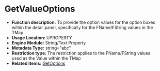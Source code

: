 # GetValueOptions

- **Function description:** To provide the option values for the option boxes within the detail panel, specifically for the FName/FString values in the TMap
- **Usage Location:** UPROPERTY
- **Engine Module:** String/Text Property
- **Metadata Type:** string="abc"
- **Restriction type:** The restriction applies to the FName/FString values used as the Value within the TMap
- **Related Items:** [GetOptions](GetOptions/GetOptions.md)
